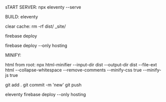  
 sTART SERVER: 
npx eleventy --serve

 BUILD: 
eleventy

clear cache: 
rm -rf dist/ _site/


firebase deploy 

firebase deploy --only hosting


MINIFY:

html from root:
npx html-minifier --input-dir dist --output-dir dist --file-ext html --collapse-whitespace --remove-comments --minify-css true --minify-js true


git add .
git commit -m 'new'
git push



eleventy  firebase deploy --only hosting 